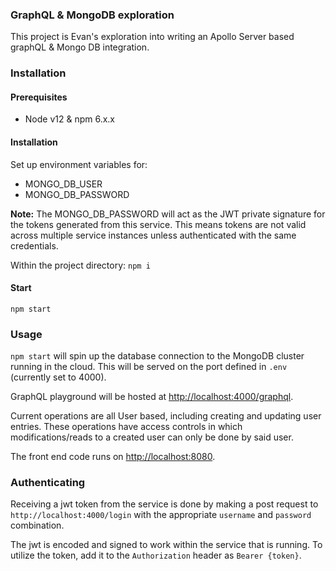 ### GraphQL & MongoDB exploration

This project is Evan's exploration into writing an Apollo Server based
graphQL & Mongo DB integration.

### Installation

#### Prerequisites

- Node v12 & npm 6.x.x

#### Installation

Set up environment variables for:

- MONGO_DB_USER
- MONGO_DB_PASSWORD

**Note:** The MONGO_DB_PASSWORD will act as the JWT private signature for
the tokens generated from this service. This means tokens are not valid
across multiple service instances unless authenticated with the same
credentials.

Within the project directory: `npm i`

#### Start

`npm start`

### Usage

`npm start` will spin up the database connection to the MongoDB cluster
running in the cloud. This will be served on the port defined in `.env`
(currently set to 4000).

GraphQL playground will be hosted at
[http://localhost:4000/graphql](http://localhost:4000/graphql).

Current operations are all User based, including creating and updating user
entries. These operations have access controls in which modifications/reads
to a created user can only be done by said user.

The front end code runs on [http://localhost:8080](http://localhost:8080).

### Authenticating

Receiving a jwt token from the service is done by making a post request to
`http://localhost:4000/login` with the appropriate `username` and `password`
combination.

The jwt is encoded and signed to work within the service that is running. To
utilize the token, add it to the `Authorization` header as `Bearer {token}`.
